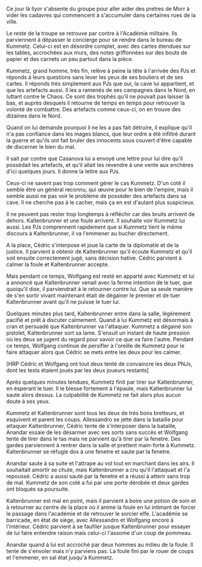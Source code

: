 Ce jour là Ilyor s'absente du groupe pour aller aider des pretres de Morr
à vider les cadavres qui commencent à s'accumuler dans certaines rues de la
ville.

Le reste de la troupe se retrouve par contre à l'Académie militaire. Ils
parviennent à dépasser le concierge pour se rendre dans le bureau de Kummetz.
Celui-ci est en désordre complet, avec des cartes étendues sur les tables,
accrochées aux murs, des notes griffonnées sur des bouts de papier et des
carnets un peu partout dans la pièce.

Kummetz, grand homme, très fin, relève à peine la tête à l'arrivée des PJs et
réponds à leurs questions sans lever les yeux de ses bouliers et de ses cartes.
Il réponds très simplement aux PJs que oui, la cave lui appartient, et que les
artefacts aussi. Il les a ramenés de ses campagnes dans le Nord, en luttant
contre le Chaos. Ce sont des trophés qu'il ne pouvait pas laisser là bas, et
auprès desquels il retourne de temps en temps pour retrouver la volonté de
combattre. Des artefacts comme ceux-ci, on en trouve des dizaines dans le Nord.

Quand on lui demande pourquoi il ne les a pas fait détruire, il explique qu'il
n'a pas confiance dans les mages blancs, que leur ordre a été infiltré durant
la guerre et qu'ils ont fait bruler des innocents sous couvert d'être capable
de discerner le bien du mal.

Il sait par contre que Casanova lui a envoyé une lettre pour lui dire qu'il
possèdait les artefacts, et qu'il allait les revendre à une vente aux enchères
d'ici quelques jours. Il donne la lettre aux PJs.

Ceux-ci ne savent pas trop comment gérer le cas Kummetz. D'un coté il semble
être un général reconnu, qui œuvre pour le bien de l'empire, mais il semble
aussi ne pas voir le problème de possèder des artefacts dans sa cave. Il ne
cherche pas à le cacher, mais ça en est d'autant plus suspicieux.

Il ne peuvent pas rester trop longtemps à réfléchir car des bruits arrivent de
dehors. Kaltenbrunner et une foule arrivent. Il souhaite voir Kummetz lui
aussi. Les PJs comprennent rapidement que si Kummetz tient le même discours
à Kaltenbrunner, il va l'emmener au bucher directement.

A la place, Cédric s'interpose et joue la carte de la diplomatie et de la
justice. Il parvient à obtenir de Kaltenbrunner qu'il écoute Kummetz et qu'il
soit ensuite correctement jugé, sans décision hative. Cédric parvient à calmer
la foule et Kaltenbrunner accepte.

Mais pendant ce temps, Wolfgang est resté en apparté avec Kummetz et lui
a annoncé que Kaltenbrunner venait avec la ferme intention de le tuer, que
quoiqu'il dise, il parviendrait à le retourner contre lui. Que sa seule manière
de s'en sortir vivant maintenant était de dégainer le premier et de tuer
Kaltenbrunner avant qu'il ne puisse le tuer lui.

Quelques minutes plus tard, Kaltenbrunner entre dans la salle, légérement
pacifié et prêt à discuter calmement. Quand à lui Kummetz est désormais à cran
et persuadé que Kaltenbrunner va l'attaquer. Kummetz a dégainé son pistolet,
Kaltenbrunner sort sa lame. S'ensuit un instant de haute pression où les deux
se jugent du regard pour savoir ce que va faire l'autre. Pendant ce temps,
Wolfgang continue de persifler à l'oreille de Kummetz pour le faire attaquer
alors que Cédric se mets entre les deux pour les calmer.

[HRP Cédric et Wolfgang ont tout deux tenté de convaincre les deux PNJs, dont
les tests étaient joués par les deux joueurs restants]

Après quelques minutes tendues, Kummetz finit par tirer sur Kaltenbrunner, en
ésperant le tuer. Il le blesse fortement à l'épaule, mais Kaltenbrunner lui
saute alors dessus. La culpabilité de Kummetz ne fait alors plus aucun doute
à ses yeux.

Kummetz et Kaltenbrunner sont tous les deux de très bons bretteurs, et
esquivent et parent les coups. Allessandro se jette dans la bataille pour
attaquer Kaltenbrunner, Cédric tente de s'interposer dans la bataille, Anandar
essaie de les désarmer avec ses sorts sans succès et Wolfgang tente de tirer
dans le tas mais ne parvient qu'à tirer par la fenetre. Des gardes parviennent
à rentrer dans la salle et prettent main-forte à Kummetz. Kaltenbrunner se
réfugie dos à une fenetre et saute par la fenetre.

Anandar saute à sa suite et l'attrape au vol tout en marchant dans les airs. Il
souhaitait amortir se chute, mais Kaltenbrunner a cru qu'il l'attaquait et l'a
repoussé. Cédric a aussi sauté par la fenetre et a réussi à atterir sans trop
de mal. Kummetz de son coté a fui par une porte dérobée et deux gardes ont
bloqués sa poursuite.

Kaltenbrunner est mal en point, mais il parvient à boire une potion de soin et
à retourner au centre de la place où il anime la foule en lui intimant de
forcer le passage dans l'académie et de retrouver le sorcier elfe. L'académie
se barricade, en état de siège, avec Allessandro et Wolfgang encore
à l'intérieur. Cédric parvient à se faufiler jusque Kaltenbrunner pour essayer
de lui faire entendre raison mais celui-ci l'assome d'un coup de pommeau.

Anandar quand à lui est accroché par deux hommes au milieu de la foule. Il
tente de s'envoler mais n'y parviens pas. La foule fini par le rouer de coups
et l'emmener, en sal état jusqu'à Kummetz.
